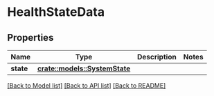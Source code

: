 # HealthStateData

## Properties

Name | Type | Description | Notes
------------ | ------------- | ------------- | -------------
**state** | [**crate::models::SystemState**](SystemState.md) |  | 

[[Back to Model list]](../README.md#documentation-for-models) [[Back to API list]](../README.md#documentation-for-api-endpoints) [[Back to README]](../README.md)


